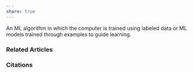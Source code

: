 ```yaml
---
share: true
---
```


An ML algorithm in which the computer is trained using labeled data or ML models trained through examples to guide learning.

### Related Articles

### Citations
